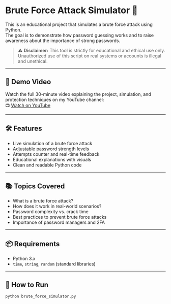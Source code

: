 # Brute Force Attack Simulator 🔐

This is an educational project that simulates a brute force attack using Python.  
The goal is to demonstrate how password guessing works and to raise awareness about the importance of strong passwords.

> ⚠️ **Disclaimer:** This tool is strictly for educational and ethical use only. Unauthorized use of this script on real systems or accounts is illegal and unethical.

---

## 🎥 Demo Video

Watch the full 30-minute video explaining the project, simulation, and protection techniques on my YouTube channel:  
📺 [Watch on YouTube](https://www.youtube.com/@EsraaCodes-e7j/videos)

---

## 🛠️ Features

- Live simulation of a brute force attack  
- Adjustable password strength levels  
- Attempts counter and real-time feedback  
- Educational explanations with visuals  
- Clean and readable Python code

---

## 📚 Topics Covered

- What is a brute force attack?  
- How does it work in real-world scenarios?  
- Password complexity vs. crack time  
- Best practices to prevent brute force attacks  
- Importance of password managers and 2FA

---

## 📦 Requirements

- Python 3.x  
- `time`, `string`, `random` (standard libraries)

---

## 🚀 How to Run

```bash
python brute_force_simulator.py
